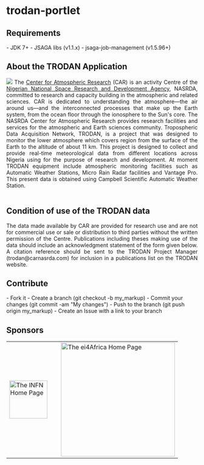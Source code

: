 # trodan-portlet

<h2>Requirements</h2>
- JDK 7+
- JSAGA libs (v1.1.x)
- jsaga-job-management (v1.5.96+)
 
<h2>About the TRODAN Application</h2>
<p align="justify">
<img src="http://airqualitynigeria.weebly.com/uploads/2/5/9/7/25979111/___128916.jpg" border="0">
The <a href="http://www.carnasrda.com/">Center for Atmospheric Research</a> (CAR) is an activity Centre of the <a href="http://nasrda.gov.ng/en/portal/">Nigerian National Space Research and Development Agency</a>, NASRDA, committed to research and capacity building in the atmospheric and related sciences. CAR is dedicated to understanding the atmosphere—the air around us—and the interconnected processes that make up the Earth system, from the ocean floor through the ionosphere to the Sun's core. The NASRDA Center for Atmospheric Research provides research facilities and services for the atmospheric and Earth sciences community. Tropospheric Data Acquisition Network, TRODAN, is a project that was designed to monitor the lower atmosphere which covers region from the surface of the Earth to the altitude of about 11 km. This project is designed to collect and provide real-time meteorological data from different locations across Nigeria using for the purpose of research and development. At moment TRODAN equipment include atmospheric monitoring facilities such as Automatic Weather Stations, Micro Rain Radar facilities and Vantage Pro. This present data is obtained using Campbell Scientific Automatic Weather Station.</br><br/>
</p>

<h2>Condition of use of the TRODAN data</h2>
<p align="justify">
The data made available by CAR are provided for research use and are not for commercial use or sale or distribution to third parties without the written permission of the Centre. Publications including theses making use of the data should include an acknowledgment statement of the form given below. A citation reference should be sent to the TRODAN Project Manager (trodan@carnasrda.com) for inclusion in a publications list on the TRODAN website.
</p>

<h2>Contribute</h2>
- Fork it
- Create a branch (git checkout -b my_markup)
- Commit your changes (git commit -am "My changes")
- Push to the branch (git push origin my_markup)
- Create an Issue with a link to your branch
 
<h2>Sponsors</h2>
<p align="justify">
<table border=0>
<tr>
<td><a href="http://www.infn.it/"><img width="100" src="http://www.infn.it/logo/weblogo1b.gif" border="0" title="The INFN Home Page"></a></td>
<td>&nbsp;</td>
<td><a href="http://ei4africa.eu"><img width="300" src="http://ei4africa.eu/files/2013/04/eI4africa_logo.png" border="0" title="The ei4Africa Home Page"></a></td>
</tr>
</table>
</p>

